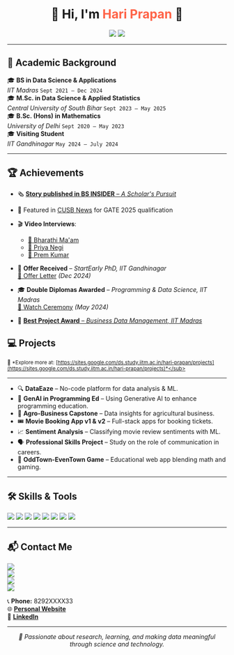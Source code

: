 
<h1 align="center">🌟 Hi, I'm <span style="color:#ff6347;">Hari Prapan</span> 👋</h1>

<p align="center">
  <img src="https://img.shields.io/badge/Doctoral%20Researcher-IIT%20Gandhinagar-8A2BE2?style=for-the-badge&logo=google-scholar&logoColor=white"/>
  <img src="https://img.shields.io/badge/Teaching%20Assistant-NIELIT%20Patna-228B22?style=for-the-badge&logo=python&logoColor=white"/>
</p>

---

## 🧠 Academic Background

🎓 **BS in Data Science & Applications**  
*IIT Madras* `Sept 2021 – Dec 2024`  
🎓 **M.Sc. in Data Science & Applied Statistics**  
*Central University of South Bihar* `Sept 2023 – May 2025`  
🎓 **B.Sc. (Hons) in Mathematics**  
*University of Delhi* `Sept 2020 – May 2023`  
🎓 **Visiting Student**  
*IIT Gandhinagar* `May 2024 – July 2024`  

---

## 🏆 Achievements

- 🗞️ [**Story published in BS INSIDER** – *A Scholar's Pursuit*](http://bsinsider.in/a-scholars-pursuit-hari/)
- 📰 Featured in [CUSB News](https://www.cusb.ac.in/index.php?option=com_content&view=article&id=687:over-50-students-from-various-departments-of-cusb-qualified-for-gate-2025&catid=57&Itemid=620) for GATE 2025 qualification
- 🎬 **Video Interviews**:  
  - [🎤 Bharathi Ma'am](https://www.youtube.com/watch?v=jUEzxkm8XzY)  
  - [🎤 Priya Negi](https://youtu.be/yFOj48K0UbU?si=IBKJ9UZ8NYXZv5vT&t=1)  
  - [🎤 Prem Kumar](https://youtu.be/uZBHNj66500?si=trGapu0IWmfWV293)
- 📩 **Offer Received** – *StartEarly PhD, IIT Gandhinagar*  
  [📄 Offer Letter](https://drive.google.com/file/d/1uuGOhUG_l1PXZbq8plpixRCumXKdYAtV/view?usp=sharing) *(Dec 2024)*

- 🎓 **Double Diplomas Awarded** – *Programming & Data Science, IIT Madras*  
  [🎥 Watch Ceremony](https://youtu.be/Y0g2b3J8hXM?si=644JLzBQTh66ugh3&t=1729) *(May 2024)*
- 🥇 [**Best Project Award** – *Business Data Management, IIT Madras*](https://study.iitm.ac.in/student-achievements/projects/BDM%20Capstone/2022/May%20Term%202022)

## 💻 Projects

<sub>🔗 *Explore more at: [https://sites.google.com/ds.study.iitm.ac.in/hari-prapan/projects](https://sites.google.com/ds.study.iitm.ac.in/hari-prapan/projects)*</sub>

---

- 🔍 **DataEaze** – No-code platform for data analysis & ML.
- 🤖 **GenAI in Programming Ed** – Using Generative AI to enhance programming education.
- 🌾 **Agro-Business Capstone** – Data insights for agricultural business.
- 🎟️ **Movie Booking App v1 & v2** – Full-stack apps for booking tickets.
- 📈 **Sentiment Analysis** – Classifying movie review sentiments with ML.
- 🗣️ **Professional Skills Project** – Study on the role of communication in careers.
- 🧩 **OddTown-EvenTown Game** – Educational web app blending math and gaming.

---


## 🛠️ Skills & Tools

<p>
  <img src="https://img.shields.io/badge/Python-3776AB?style=for-the-badge&logo=python&logoColor=white"/>
  <img src="https://img.shields.io/badge/R-276DC3?style=for-the-badge&logo=r&logoColor=white"/>
  <img src="https://img.shields.io/badge/SQL-4479A1?style=for-the-badge&logo=mysql&logoColor=white"/>
  <img src="https://img.shields.io/badge/TensorFlow-FF6F00?style=for-the-badge&logo=tensorflow&logoColor=white"/>
  <img src="https://img.shields.io/badge/PyTorch-EE4C2C?style=for-the-badge&logo=pytorch&logoColor=white"/>
  <img src="https://img.shields.io/badge/Git-F05032?style=for-the-badge&logo=git&logoColor=white"/>
  <img src="https://img.shields.io/badge/Jupyter-F37626?style=for-the-badge&logo=jupyter&logoColor=white"/>
  <img src="https://img.shields.io/badge/Docker-2496ED?style=for-the-badge&logo=docker&logoColor=white"/>
</p>


---

## 📬 Contact Me

<p>
  <img src="https://img.shields.io/badge/Gmail-prapanhari01@gmail.com-D14836?style=flat&logo=gmail&logoColor=white"/> <br>
  <img src="https://img.shields.io/badge/IITGN-23120043@iitgn.ac.in-blue?style=flat&logo=google"/> <br>
  <img src="https://img.shields.io/badge/IITM-21f3002087@ds.study.iitm.ac.in-red?style=flat&logo=google"/> <br>
  <img src="https://img.shields.io/badge/DU-mat20.1369.hari@sgndkc.du.ac.in-green?style=flat&logo=google"/> <br>
</p>

📞 **Phone:** 8292XXXX33  
🌐 [**Personal Website**](https://sites.google.com/ds.study.iitm.ac.in/hari-prapan/)  
🔗 [**LinkedIn**](https://www.linkedin.com/in/hariprapan/)

---

<p align="center"><em>🌱 Passionate about research, learning, and making data meaningful through science and technology.</em></p>
